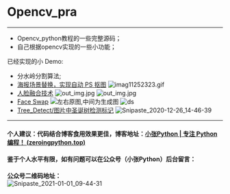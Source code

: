 # Opencv_pra
----
* Opencv_python教程的一些完整源码；
* 自己根据opencv实现的一些小功能；

已经实现的小 Demo:
* 分水岭分割算法;
* [海报场景替换，实现自动 PS 抠图](https://github.com/Largefreedom/Opencv_pra/tree/master/Hompography)
![imag11252323.gif](http://ww1.sinaimg.cn/large/007wRTdIgy1gf283mfwp3g30ox0ffwri.gif)
* [人脸融合技术](https://github.com/Largefreedom/Opencv_pra/tree/master/Face%20Morph)
![out_img.jpg](http://ww1.sinaimg.cn/large/007wRTdIly1gfj0hq4pcqj31e00m8qfn.jpg)
![out_img.jpg](http://ww1.sinaimg.cn/large/007wRTdIly1gfj0kety6mj31e00m8amq.jpg)
* [Face Swap](https://github.com/Largefreedom/Opencv_pra/tree/master/Face%20Swap)
![左右原图,中间为生成图](http://ww1.sinaimg.cn/large/007wRTdIly1gfklo9tgktj32dc0sg1bg.jpg)
![ds](http://ww1.sinaimg.cn/large/007wRTdIly1gfklyhjciqj315o0dwwj3.jpg)
* [Tree_Detect/图片中圣诞树检测标记](https://github.com/Largefreedom/Opencv_pra/tree/master/Tree_Detect)
![Snipaste_2020-12-26_14-46-39](https://images.zeroingpython.top/img/Snipaste_2020-12-26_14-46-39.jpg)

----
#### 个人建议：代码结合博客食用效果更佳，博客地址：[小张Python | 专注 Python 编程！ (zeroingpython.top)](https://zeroingpython.top/)

#### 鉴于个人水平有限，如有问题可以在公众号（小张Python）后台留言：

**公众号二维码地址：**
<br>
![Snipaste_2021-01-01_09-44-31](https://images.zeroingpython.top/img/Snipaste_2021-01-01_09-44-31.png)

